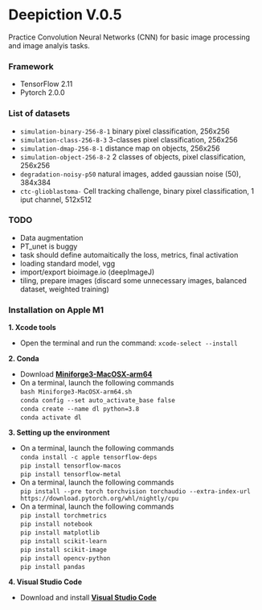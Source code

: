 # Deepiction V.0.5

Practice Convolution Neural Networks (CNN) for basic image processing and image analyis tasks.

### **Framework**
- TensorFlow 2.11
- Pytorch 2.0.0

### **List of datasets**
- ```simulation-binary-256-8-1``` binary pixel classification, 256x256
- ```simulation-class-256-8-3``` 3-classes pixel classification, 256x256
- ```simulation-dmap-256-8-1``` distance map on objects, 256x256
- ```simulation-object-256-8-2``` 2 classes of objects, pixel classification, 256x256
- ```degradation-noisy-p50``` natural images, added gaussian noise (50), 384x384
- ```ctc-glioblastoma-``` Cell tracking challenge, binary pixel classification, 1 iput channel, 512x512

### TODO
- Data augmentation
- PT_unet is buggy
- task should define automaitically the loss, metrics, final activation
- loading standard model, vgg
- import/export bioimage.io (deepImageJ)
- tiling, prepare images (discard some unnecessary images, balanced dataset, weighted training)


### **Installation on Apple M1**
**1. Xcode tools**
-   Open the terminal and run the command: ```xcode-select --install```

**2. Conda**
- Download **[Miniforge3-MacOSX-arm64](https://github.com/conda-forge/miniforge)**
- On a terminal, launch the following commands \
```bash Miniforge3-MacOSX-arm64.sh```\
```conda config --set auto_activate_base false```\
```conda create --name dl python=3.8```\
```conda activate dl```

**3. Setting up the environment**
- On a terminal, launch the following commands \
```conda install -c apple tensorflow-deps```\
```pip install tensorflow-macos```\
```pip install tensorflow-metal```
- On a terminal, launch the following commands \
```pip install --pre torch torchvision torchaudio --extra-index-url https://download.pytorch.org/whl/nightly/cpu```
- On a terminal, launch the following commands \
```pip install torchmetrics``` \
```pip install notebook```\
```pip install matplotlib```\
```pip install scikit-learn```\
```pip install scikit-image```\
```pip install opencv-python```\
```pip install pandas```

**4. Visual Studio Code**
- Download and install **[Visual Studio Code](https://code.visualstudio.com)**



